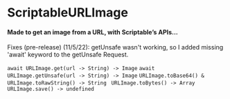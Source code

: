 # ScriptableURLImage
#### Made to get an image from a URL, with Scriptable’s APIs...
Fixes (pre-release) (11/5/22): getUnsafe wasn't working, so I added missing 'await' keyword to the getUnsafe Request.

`await URLImage.get(url -> String) -> Image`
`await URLImage.getUnsafe(url -> String) -> Image`
`URLImage.toBase64() & URLImage.toRawString() -> String `
`URLImage.toBytes() -> Array`
`URLImage.save() -> undefined`
